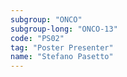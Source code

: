 ```yaml
---
subgroup: "ONCO"
subgroup-long: "ONCO-13"
code: "PS02"
tag: "Poster Presenter"
name: "Stefano Pasetto"
---
```

